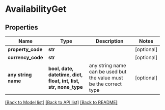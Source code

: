 # AvailabilityGet


## Properties
Name | Type | Description | Notes
------------ | ------------- | ------------- | -------------
**property_code** | **str** |  | [optional] 
**currency_code** | **str** |  | [optional] 
**any string name** | **bool, date, datetime, dict, float, int, list, str, none_type** | any string name can be used but the value must be the correct type | [optional]

[[Back to Model list]](../README.md#documentation-for-models) [[Back to API list]](../README.md#documentation-for-api-endpoints) [[Back to README]](../README.md)


